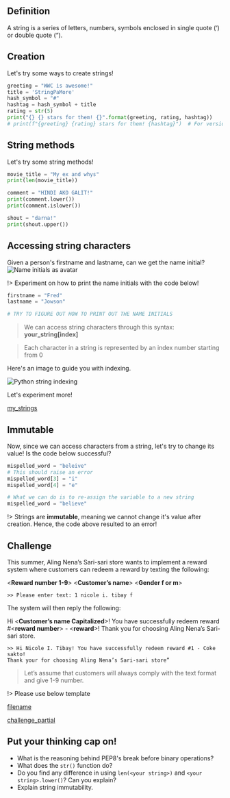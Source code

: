 ## Definition
A string is a series of letters, numbers, symbols enclosed in single quote (‘) or double quote (“).

## Creation
Let's try some ways to create strings!

```python
greeting = "WWC is awesome!"
title = 'StringPaMore'
hash_symbol = "#"
hashtag = hash_symbol + title
rating = str(5)
print("{} {} stars for them! {}".format(greeting, rating, hashtag))
# print(f"{greeting} {rating} stars for them! {hashtag}")  # For versions Python3.6
```

## String methods
Let's try some string methods!

```python
movie_title = "My ex and whys"
print(len(movie_title))

comment = "HINDI AKO GALIT!"
print(comment.lower())
print(comment.islower())

shout = "darna!"
print(shout.upper())
```

## Accessing string characters
Given a person's firstname and lastname, can we get the name initial?
![Name initials as avatar](https://i.stack.imgur.com/vBvgj.png)


!> Experiment on how to print the name initials with the code below!

```python
firstname = "Fred"
lastname = "Jowson"

# TRY TO FIGURE OUT HOW TO PRINT OUT THE NAME INITIALS
```

> We can access string characters through this syntax: **your_string[index]**

> Each character in a string is represented by an index number starting from 0

Here's an image to guide you with indexing.

![Python string indexing](https://developers.google.com/edu/python/images/hello.png)

Let's experiment more!

[my_strings](samples/my_strings.py ':include :type=code python')


## Immutable

Now, since we can access characters from a string, let's try to change its value!
Is the code below successful?

```python
mispelled_word = "beleive"
# This should raise an error
mispelled_word[3] = "i"
mispelled_word[4] = "e"

# What we can do is to re-assign the variable to a new string
mispelled_word = "believe"
```

!> Strings are **immutable**, meaning we cannot change it's value after creation.
Hence, the code above resulted to an error!


## Challenge
This summer, Aling Nena’s Sari-sari store wants to implement a reward system
where customers can redeem a reward by texting the following:

<**Reward number 1-9**> <**Customer’s name**> <**Gender f or m**>

```shell
>> Please enter text: 1 nicole i. tibay f
```

The system will then reply the following:

Hi <**Customer’s name Capitalized**>! You have successfully redeem
reward #<**reward number**> - <**reward**>! Thank you for choosing Aling Nena’s Sari-sari store.

```shell
>> Hi Nicole I. Tibay! You have successfully redeem reward #1 - Coke sakto!
Thank your for choosing Aling Nena’s Sari-sari store”
```

> Let’s assume that customers will always comply with the text format and give 1-9 number.

!> Please use below template

[filename](exercises/strings/strings01.py ':include :type=code python')

[challenge_partial](../challenge_partial.md ':include')


## Put your thinking cap on!

- What is the reasoning behind PEP8's break before binary operations?
- What does the `str()` function do?
- Do you find any difference in using `len(<your string>)` and `<your string>.lower()`? Can you explain?
- Explain string immutability.
